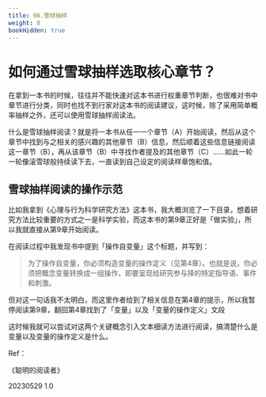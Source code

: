 ```yaml
---
title: 08.雪球抽样
weight: 8
bookHidden: true
---
```


# 如何通过雪球抽样选取核心章节？

在拿到一本书的时候，往往并不能快速对这本书进行权重章节判断，也很难对书中章节进行分类，同时也找不到行家对这本书的阅读建议，这时候，除了采用简单概率抽样之外，还可以使用雪球抽样阅读法。

什么是雪球抽样阅读？就是将一本书从任一一个章节（A）开始阅读，然后从这个章节中找到与之相关的感兴趣的其他章节（B）信息，然后顺着这些信息链接阅读这一章节（B），再从该章节（B）中寻找作者提及的其他章节（C）......如此一轮一轮像滚雪球般持续读下去，一直读到自己设定的阅读样章饱和值。

## 雪球抽样阅读的操作示范

比如我拿到《心理与行为科学研究方法》这本书，我大概浏览了一下目录，想着研究方法比较重要的方式之一是科学实验，而这本书的第9章正好是「做实验」，所以我就直接从第9章开始阅读。

在阅读过程中我发现书中提到「操作自变量」这个标题，并写到：

> 为了操作自变量，你必须构造变量的操作定义（见第4章）。也就是说，你必须把概念变量转换成一组操作，即要呈现给研究参与择的特定指导语、事件和刺激。

但对这一句话我不太明白，而这里作者给到了相关信息在第4章的提示，所以我暂停阅读第9章，翻回第4章找到了「变量」以及「变量的操作定义」文段

这时候我就可以尝试对这两个关键概念引入文本细读方法进行阅读，搞清楚什么是变量以及变量的操作定义是什么。





Ref：

《聪明的阅读者》

20230529 1.0
